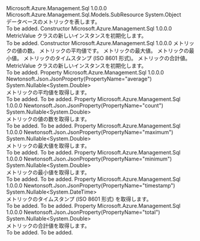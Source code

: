 <Type Name="MetricValue" FullName="Microsoft.Azure.Management.Sql.Models.MetricValue">
  <TypeSignature Language="C#" Value="public class MetricValue" />
  <TypeSignature Language="ILAsm" Value=".class public auto ansi beforefieldinit MetricValue extends System.Object" />
  <TypeSignature Language="DocId" Value="T:Microsoft.Azure.Management.Sql.Models.MetricValue" />
  <TypeSignature Language="VB.NET" Value="Public Class MetricValue" />
  <TypeSignature Language="F#" Value="type MetricValue = class" />
  <AssemblyInfo>
    <AssemblyName>Microsoft.Azure.Management.Sql</AssemblyName>
    <AssemblyVersion>1.0.0.0</AssemblyVersion>
  </AssemblyInfo>
  <Base>
    <BaseTypeName>Microsoft.Azure.Management.Sql.Models.SubResource</BaseTypeName>
    <BaseTypeName FrameworkAlternate="azure-dotnet">System.Object</BaseTypeName>
  </Base>
  <Interfaces />
  <Docs>
    <summary>
            データベースのメトリックを表します。
            </summary>
    <remarks>To be added.</remarks>
  </Docs>
  <Members>
    <Member MemberName=".ctor">
      <MemberSignature Language="C#" Value="public MetricValue ();" />
      <MemberSignature Language="ILAsm" Value=".method public hidebysig specialname rtspecialname instance void .ctor() cil managed" />
      <MemberSignature Language="DocId" Value="M:Microsoft.Azure.Management.Sql.Models.MetricValue.#ctor" />
      <MemberSignature Language="VB.NET" Value="Public Sub New ()" />
      <MemberType>Constructor</MemberType>
      <AssemblyInfo>
        <AssemblyName>Microsoft.Azure.Management.Sql</AssemblyName>
        <AssemblyVersion>1.0.0.0</AssemblyVersion>
      </AssemblyInfo>
      <Parameters />
      <Docs>
        <summary>
            MetricValue クラスの新しいインスタンスを初期化します。
            </summary>
        <remarks>To be added.</remarks>
      </Docs>
    </Member>
    <Member MemberName=".ctor">
      <MemberSignature Language="C#" Value="public MetricValue (Nullable&lt;double&gt; count = null, Nullable&lt;double&gt; average = null, Nullable&lt;double&gt; maximum = null, Nullable&lt;double&gt; minimum = null, Nullable&lt;DateTime&gt; timestamp = null, Nullable&lt;double&gt; total = null);" />
      <MemberSignature Language="ILAsm" Value=".method public hidebysig specialname rtspecialname instance void .ctor(valuetype System.Nullable`1&lt;float64&gt; count, valuetype System.Nullable`1&lt;float64&gt; average, valuetype System.Nullable`1&lt;float64&gt; maximum, valuetype System.Nullable`1&lt;float64&gt; minimum, valuetype System.Nullable`1&lt;valuetype System.DateTime&gt; timestamp, valuetype System.Nullable`1&lt;float64&gt; total) cil managed" />
      <MemberSignature Language="DocId" Value="M:Microsoft.Azure.Management.Sql.Models.MetricValue.#ctor(System.Nullable{System.Double},System.Nullable{System.Double},System.Nullable{System.Double},System.Nullable{System.Double},System.Nullable{System.DateTime},System.Nullable{System.Double})" />
      <MemberSignature Language="VB.NET" Value="Public Sub New (Optional count As Nullable(Of Double) = null, Optional average As Nullable(Of Double) = null, Optional maximum As Nullable(Of Double) = null, Optional minimum As Nullable(Of Double) = null, Optional timestamp As Nullable(Of DateTime) = null, Optional total As Nullable(Of Double) = null)" />
      <MemberSignature Language="F#" Value="new Microsoft.Azure.Management.Sql.Models.MetricValue : Nullable&lt;double&gt; * Nullable&lt;double&gt; * Nullable&lt;double&gt; * Nullable&lt;double&gt; * Nullable&lt;DateTime&gt; * Nullable&lt;double&gt; -&gt; Microsoft.Azure.Management.Sql.Models.MetricValue" Usage="new Microsoft.Azure.Management.Sql.Models.MetricValue (count, average, maximum, minimum, timestamp, total)" />
      <MemberType>Constructor</MemberType>
      <AssemblyInfo>
        <AssemblyName>Microsoft.Azure.Management.Sql</AssemblyName>
        <AssemblyVersion>1.0.0.0</AssemblyVersion>
      </AssemblyInfo>
      <Parameters>
        <Parameter Name="count" Type="System.Nullable&lt;System.Double&gt;" />
        <Parameter Name="average" Type="System.Nullable&lt;System.Double&gt;" />
        <Parameter Name="maximum" Type="System.Nullable&lt;System.Double&gt;" />
        <Parameter Name="minimum" Type="System.Nullable&lt;System.Double&gt;" />
        <Parameter Name="timestamp" Type="System.Nullable&lt;System.DateTime&gt;" />
        <Parameter Name="total" Type="System.Nullable&lt;System.Double&gt;" />
      </Parameters>
      <Docs>
        <param name="count">メトリックの値の数。</param>
        <param name="average">メトリックの平均値です。</param>
        <param name="maximum">メトリックの最大値。</param>
        <param name="minimum">メトリックの最小値。</param>
        <param name="timestamp">メトリックのタイムスタンプ (ISO 8601 形式)。</param>
        <param name="total">メトリックの合計値。</param>
        <summary>
            MetricValue クラスの新しいインスタンスを初期化します。
            </summary>
        <remarks>To be added.</remarks>
      </Docs>
    </Member>
    <Member MemberName="Average">
      <MemberSignature Language="C#" Value="public Nullable&lt;double&gt; Average { get; }" />
      <MemberSignature Language="ILAsm" Value=".property instance valuetype System.Nullable`1&lt;float64&gt; Average" />
      <MemberSignature Language="DocId" Value="P:Microsoft.Azure.Management.Sql.Models.MetricValue.Average" />
      <MemberSignature Language="VB.NET" Value="Public ReadOnly Property Average As Nullable(Of Double)" />
      <MemberSignature Language="F#" Value="member this.Average : Nullable&lt;double&gt;" Usage="Microsoft.Azure.Management.Sql.Models.MetricValue.Average" />
      <MemberType>Property</MemberType>
      <AssemblyInfo>
        <AssemblyName>Microsoft.Azure.Management.Sql</AssemblyName>
        <AssemblyVersion>1.0.0.0</AssemblyVersion>
      </AssemblyInfo>
      <Attributes>
        <Attribute>
          <AttributeName>Newtonsoft.Json.JsonProperty(PropertyName="average")</AttributeName>
        </Attribute>
      </Attributes>
      <ReturnValue>
        <ReturnType>System.Nullable&lt;System.Double&gt;</ReturnType>
      </ReturnValue>
      <Docs>
        <summary>
            メトリックの平均値を取得します。
            </summary>
        <value>To be added.</value>
        <remarks>To be added.</remarks>
      </Docs>
    </Member>
    <Member MemberName="Count">
      <MemberSignature Language="C#" Value="public Nullable&lt;double&gt; Count { get; }" />
      <MemberSignature Language="ILAsm" Value=".property instance valuetype System.Nullable`1&lt;float64&gt; Count" />
      <MemberSignature Language="DocId" Value="P:Microsoft.Azure.Management.Sql.Models.MetricValue.Count" />
      <MemberSignature Language="VB.NET" Value="Public ReadOnly Property Count As Nullable(Of Double)" />
      <MemberSignature Language="F#" Value="member this.Count : Nullable&lt;double&gt;" Usage="Microsoft.Azure.Management.Sql.Models.MetricValue.Count" />
      <MemberType>Property</MemberType>
      <AssemblyInfo>
        <AssemblyName>Microsoft.Azure.Management.Sql</AssemblyName>
        <AssemblyVersion>1.0.0.0</AssemblyVersion>
      </AssemblyInfo>
      <Attributes>
        <Attribute>
          <AttributeName>Newtonsoft.Json.JsonProperty(PropertyName="count")</AttributeName>
        </Attribute>
      </Attributes>
      <ReturnValue>
        <ReturnType>System.Nullable&lt;System.Double&gt;</ReturnType>
      </ReturnValue>
      <Docs>
        <summary>
            メトリックの値の数を取得します。
            </summary>
        <value>To be added.</value>
        <remarks>To be added.</remarks>
      </Docs>
    </Member>
    <Member MemberName="Maximum">
      <MemberSignature Language="C#" Value="public Nullable&lt;double&gt; Maximum { get; }" />
      <MemberSignature Language="ILAsm" Value=".property instance valuetype System.Nullable`1&lt;float64&gt; Maximum" />
      <MemberSignature Language="DocId" Value="P:Microsoft.Azure.Management.Sql.Models.MetricValue.Maximum" />
      <MemberSignature Language="VB.NET" Value="Public ReadOnly Property Maximum As Nullable(Of Double)" />
      <MemberSignature Language="F#" Value="member this.Maximum : Nullable&lt;double&gt;" Usage="Microsoft.Azure.Management.Sql.Models.MetricValue.Maximum" />
      <MemberType>Property</MemberType>
      <AssemblyInfo>
        <AssemblyName>Microsoft.Azure.Management.Sql</AssemblyName>
        <AssemblyVersion>1.0.0.0</AssemblyVersion>
      </AssemblyInfo>
      <Attributes>
        <Attribute>
          <AttributeName>Newtonsoft.Json.JsonProperty(PropertyName="maximum")</AttributeName>
        </Attribute>
      </Attributes>
      <ReturnValue>
        <ReturnType>System.Nullable&lt;System.Double&gt;</ReturnType>
      </ReturnValue>
      <Docs>
        <summary>
            メトリックの最大値を取得します。
            </summary>
        <value>To be added.</value>
        <remarks>To be added.</remarks>
      </Docs>
    </Member>
    <Member MemberName="Minimum">
      <MemberSignature Language="C#" Value="public Nullable&lt;double&gt; Minimum { get; }" />
      <MemberSignature Language="ILAsm" Value=".property instance valuetype System.Nullable`1&lt;float64&gt; Minimum" />
      <MemberSignature Language="DocId" Value="P:Microsoft.Azure.Management.Sql.Models.MetricValue.Minimum" />
      <MemberSignature Language="VB.NET" Value="Public ReadOnly Property Minimum As Nullable(Of Double)" />
      <MemberSignature Language="F#" Value="member this.Minimum : Nullable&lt;double&gt;" Usage="Microsoft.Azure.Management.Sql.Models.MetricValue.Minimum" />
      <MemberType>Property</MemberType>
      <AssemblyInfo>
        <AssemblyName>Microsoft.Azure.Management.Sql</AssemblyName>
        <AssemblyVersion>1.0.0.0</AssemblyVersion>
      </AssemblyInfo>
      <Attributes>
        <Attribute>
          <AttributeName>Newtonsoft.Json.JsonProperty(PropertyName="minimum")</AttributeName>
        </Attribute>
      </Attributes>
      <ReturnValue>
        <ReturnType>System.Nullable&lt;System.Double&gt;</ReturnType>
      </ReturnValue>
      <Docs>
        <summary>
            メトリックの最小値を取得します。
            </summary>
        <value>To be added.</value>
        <remarks>To be added.</remarks>
      </Docs>
    </Member>
    <Member MemberName="Timestamp">
      <MemberSignature Language="C#" Value="public Nullable&lt;DateTime&gt; Timestamp { get; }" />
      <MemberSignature Language="ILAsm" Value=".property instance valuetype System.Nullable`1&lt;valuetype System.DateTime&gt; Timestamp" />
      <MemberSignature Language="DocId" Value="P:Microsoft.Azure.Management.Sql.Models.MetricValue.Timestamp" />
      <MemberSignature Language="VB.NET" Value="Public ReadOnly Property Timestamp As Nullable(Of DateTime)" />
      <MemberSignature Language="F#" Value="member this.Timestamp : Nullable&lt;DateTime&gt;" Usage="Microsoft.Azure.Management.Sql.Models.MetricValue.Timestamp" />
      <MemberType>Property</MemberType>
      <AssemblyInfo>
        <AssemblyName>Microsoft.Azure.Management.Sql</AssemblyName>
        <AssemblyVersion>1.0.0.0</AssemblyVersion>
      </AssemblyInfo>
      <Attributes>
        <Attribute>
          <AttributeName>Newtonsoft.Json.JsonProperty(PropertyName="timestamp")</AttributeName>
        </Attribute>
      </Attributes>
      <ReturnValue>
        <ReturnType>System.Nullable&lt;System.DateTime&gt;</ReturnType>
      </ReturnValue>
      <Docs>
        <summary>
            メトリックのタイムスタンプ (ISO 8601 形式) を取得します。
            </summary>
        <value>To be added.</value>
        <remarks>To be added.</remarks>
      </Docs>
    </Member>
    <Member MemberName="Total">
      <MemberSignature Language="C#" Value="public Nullable&lt;double&gt; Total { get; }" />
      <MemberSignature Language="ILAsm" Value=".property instance valuetype System.Nullable`1&lt;float64&gt; Total" />
      <MemberSignature Language="DocId" Value="P:Microsoft.Azure.Management.Sql.Models.MetricValue.Total" />
      <MemberSignature Language="VB.NET" Value="Public ReadOnly Property Total As Nullable(Of Double)" />
      <MemberSignature Language="F#" Value="member this.Total : Nullable&lt;double&gt;" Usage="Microsoft.Azure.Management.Sql.Models.MetricValue.Total" />
      <MemberType>Property</MemberType>
      <AssemblyInfo>
        <AssemblyName>Microsoft.Azure.Management.Sql</AssemblyName>
        <AssemblyVersion>1.0.0.0</AssemblyVersion>
      </AssemblyInfo>
      <Attributes>
        <Attribute>
          <AttributeName>Newtonsoft.Json.JsonProperty(PropertyName="total")</AttributeName>
        </Attribute>
      </Attributes>
      <ReturnValue>
        <ReturnType>System.Nullable&lt;System.Double&gt;</ReturnType>
      </ReturnValue>
      <Docs>
        <summary>
            メトリックの合計値を取得します。
            </summary>
        <value>To be added.</value>
        <remarks>To be added.</remarks>
      </Docs>
    </Member>
  </Members>
</Type>